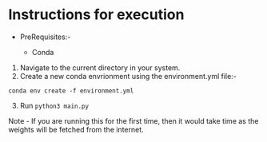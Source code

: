 # Instructions for execution

- PreRequisites:-

    - Conda 

1. Navigate to the current directory in your system.
2. Create a new conda envrionment using the environment.yml file:-
```
conda env create -f environment.yml                                       
```
3. Run ```python3 main.py```

Note - If you are running this for the first time, then it would take time as the weights will be fetched from the internet.